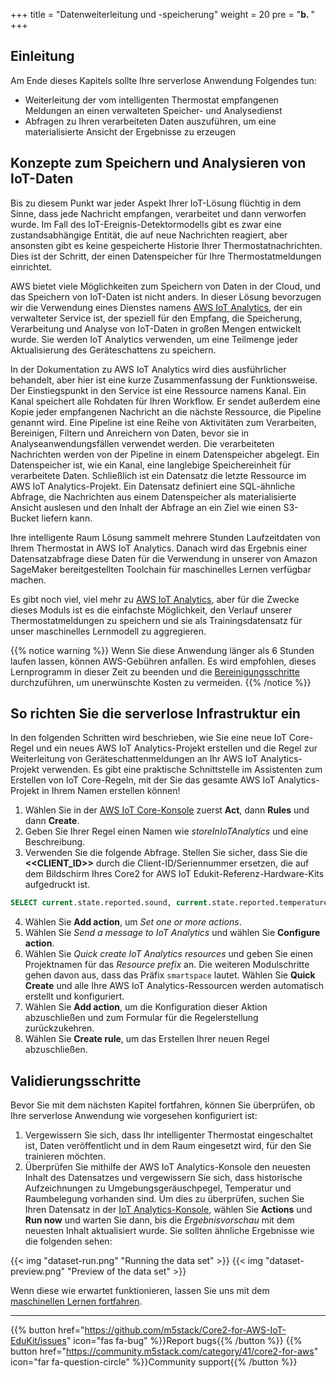 +++
title = "Datenweiterleitung und -speicherung"
weight = 20
pre = "<b>b. </b>"
+++

## Einleitung
Am Ende dieses Kapitels sollte Ihre serverlose Anwendung Folgendes tun:

- Weiterleitung der vom intelligenten Thermostat empfangenen Meldungen an einen verwalteten Speicher- und Analysedienst
- Abfragen zu Ihren verarbeiteten Daten auszuführen, um eine materialisierte Ansicht der Ergebnisse zu erzeugen

## Konzepte zum Speichern und Analysieren von IoT-Daten
Bis zu diesem Punkt war jeder Aspekt Ihrer IoT-Lösung flüchtig in dem Sinne, dass jede Nachricht empfangen, verarbeitet und dann verworfen wurde. Im Fall des IoT-Ereignis-Detektormodells gibt es zwar eine zustandsabhängige Entität, die auf neue Nachrichten reagiert, aber ansonsten gibt es keine gespeicherte Historie Ihrer Thermostatnachrichten. Dies ist der Schritt, der einen Datenspeicher für Ihre Thermostatmeldungen einrichtet.

AWS bietet viele Möglichkeiten zum Speichern von Daten in der Cloud, und das Speichern von IoT-Daten ist nicht anders. In dieser Lösung bevorzugen wir die Verwendung eines Dienstes namens [AWS IoT Analytics](https://docs.aws.amazon.com/iotanalytics/latest/userguide/welcome.html), der ein verwalteter Service ist, der speziell für den Empfang, die Speicherung, Verarbeitung und Analyse von IoT-Daten in großen Mengen entwickelt wurde. Sie werden IoT Analytics verwenden, um eine Teilmenge jeder Aktualisierung des Geräteschattens zu speichern.

In der Dokumentation zu AWS IoT Analytics wird dies ausführlicher behandelt, aber hier ist eine kurze Zusammenfassung der Funktionsweise. Der Einstiegspunkt in den Service ist eine Ressource namens Kanal. Ein Kanal speichert alle Rohdaten für Ihren Workflow. Er sendet außerdem eine Kopie jeder empfangenen Nachricht an die nächste Ressource, die Pipeline genannt wird. Eine Pipeline ist eine Reihe von Aktivitäten zum Verarbeiten, Bereinigen, Filtern und Anreichern von Daten, bevor sie in Analyseanwendungsfällen verwendet werden. Die verarbeiteten Nachrichten werden von der Pipeline in einem Datenspeicher abgelegt. Ein Datenspeicher ist, wie ein Kanal, eine langlebige Speichereinheit für verarbeitete Daten. Schließlich ist ein Datensatz die letzte Ressource im AWS IoT Analytics-Projekt. Ein Datensatz definiert eine SQL-ähnliche Abfrage, die Nachrichten aus einem Datenspeicher als materialisierte Ansicht auslesen und den Inhalt der Abfrage an ein Ziel wie einen S3-Bucket liefern kann.

Ihre intelligente Raum Lösung sammelt mehrere Stunden Laufzeitdaten von Ihrem Thermostat in AWS IoT Analytics. Danach wird das Ergebnis einer Datensatzabfrage diese Daten für die Verwendung in unserer von Amazon SageMaker bereitgestellten Toolchain für maschinelles Lernen verfügbar machen.

Es gibt noch viel, viel mehr zu [AWS IoT Analytics](https://aws.amazon.com/iot-analytics/), aber für die Zwecke dieses Moduls ist es die einfachste Möglichkeit, den Verlauf unserer Thermostatmeldungen zu speichern und sie als Trainingsdatensatz für unser maschinelles Lernmodell zu aggregieren.

{{% notice warning %}}
Wenn Sie diese Anwendung länger als 6 Stunden laufen lassen, können AWS-Gebühren anfallen. Es wird empfohlen, dieses Lernprogramm in dieser Zeit zu beenden und die [Bereinigungsschritte](/de/smart-spaces/conclusion.html#Bereinigungsschritte) durchzuführen, um unerwünschte Kosten zu vermeiden.
{{% /notice %}}

## So richten Sie die serverlose Infrastruktur ein
In den folgenden Schritten wird beschrieben, wie Sie eine neue IoT Core-Regel und ein neues AWS IoT Analytics-Projekt erstellen und die Regel zur Weiterleitung von Geräteschattenmeldungen an Ihr AWS IoT Analytics-Projekt verwenden. Es gibt eine praktische Schnittstelle im Assistenten zum Erstellen von IoT Core-Regeln, mit der Sie das gesamte AWS IoT Analytics-Projekt in Ihrem Namen erstellen können!

1. Wählen Sie in der [AWS IoT Core-Konsole](https://us-west-2.console.aws.amazon.com/iot/home?region=us-west-2#/) zuerst **Act**, dann **Rules** und dann **Create**.
2. Geben Sie Ihrer Regel einen Namen wie *storeInIoTAnalytics* und eine Beschreibung.
3. Verwenden Sie die folgende Abfrage. Stellen Sie sicher, dass Sie die **<<CLIENT_ID>>** durch die Client-ID/Seriennummer ersetzen, die auf dem Bildschirm Ihres Core2 for AWS IoT Edukit-Referenz-Hardware-Kits aufgedruckt ist.


```SQL
SELECT current.state.reported.sound, current.state.reported.temperature, current.state.reported.hvacStatus, current.state.reported.roomOccupancy, timestamp FROM '$aws/things/<<CLIENT_ID>>/shadow/update/documents'
```

4. Wählen Sie **Add action**, um *Set one or more actions*.
5. Wählen Sie *Send a message to IoT Analytics* und wählen Sie **Configure action**.
6. Wählen Sie *Quick create IoT Analytics resources* und geben Sie einen Projektnamen für das *Resource prefix* an. Die weiteren Modulschritte gehen davon aus, dass das Präfix `smartspace` lautet. Wählen Sie **Quick Create** und alle Ihre AWS IoT Analytics-Ressourcen werden automatisch erstellt und konfiguriert.
7. Wählen Sie **Add action**, um die Konfiguration dieser Aktion abzuschließen und zum Formular für die Regelerstellung zurückzukehren.
8. Wählen Sie **Create rule**, um das Erstellen Ihrer neuen Regel abzuschließen.

## Validierungsschritte

Bevor Sie mit dem nächsten Kapitel fortfahren, können Sie überprüfen, ob Ihre serverlose Anwendung wie vorgesehen konfiguriert ist:

1. Vergewissern Sie sich, dass Ihr intelligenter Thermostat eingeschaltet ist, Daten veröffentlicht und in dem Raum eingesetzt wird, für den Sie trainieren möchten.
2. Überprüfen Sie mithilfe der AWS IoT Analytics-Konsole den neuesten Inhalt des Datensatzes und vergewissern Sie sich, dass historische Aufzeichnungen zu Umgebungsgeräuschpegel, Temperatur und Raumbelegung vorhanden sind. Um dies zu überprüfen, suchen Sie Ihren Datensatz in der [IoT Analytics-Konsole](https://us-west-2.console.aws.amazon.com/iotanalytics/home?region=us-west-2#/datasets), wählen Sie **Actions** und **Run now** und warten Sie dann, bis die *Ergebnisvorschau* mit dem neuesten Inhalt aktualisiert wurde. Sie sollten ähnliche Ergebnisse wie die folgenden sehen:

{{< img "dataset-run.png" "Running the data set" >}}
{{< img "dataset-preview.png" "Preview of the data set" >}}

Wenn diese wie erwartet funktionieren, lassen Sie uns mit dem [maschinellen Lernen fortfahren](/de/smart-spaces/machine-learning.html).

---
{{% button href="https://github.com/m5stack/Core2-for-AWS-IoT-EduKit/issues" icon="fas fa-bug" %}}Report bugs{{% /button %}} {{% button href="https://community.m5stack.com/category/41/core2-for-aws" icon="far fa-question-circle" %}}Community support{{% /button %}}